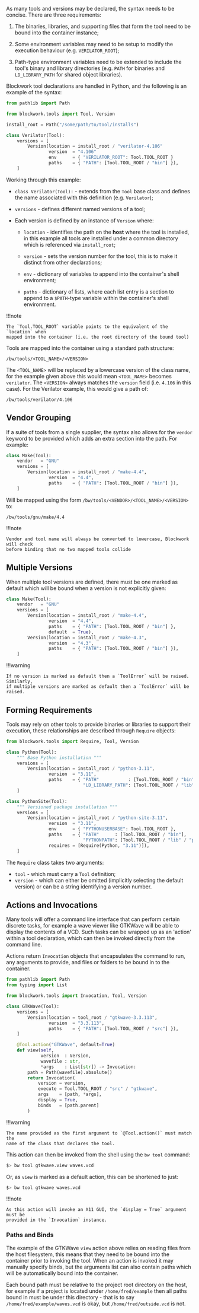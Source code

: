 As many tools and versions may be declared, the syntax needs to be concise. There
are three requirements:

 1. The binaries, libraries, and supporting files that form the tool need to be
    bound into the container instance;

 2. Some environment variables may need to be setup to modify the execution
    behaviour (e.g. `VERILATOR_ROOT`);

 3. Path-type environment variables need to be extended to include the tool's
    binary and library directories (e.g. `PATH` for binaries and
    `LD_LIBRARY_PATH` for shared object libraries).

Blockwork tool declarations are handled in Python, and the following is an example
of the syntax:

```python
from pathlib import Path

from blockwork.tools import Tool, Version

install_root = Path("/some/path/to/tool/installs")

class Verilator(Tool):
    versions = [
        Version(location = install_root / "verilator-4.106"
                version  = "4.106"
                env      = { "VERILATOR_ROOT": Tool.TOOL_ROOT }
                paths    = { "PATH": [Tool.TOOL_ROOT / "bin"] }),
    ]
```

Working through this example:

 * `class Verilator(Tool):` - extends from the `Tool` base class and defines the
   name associated with this definition (e.g. `Verilator`);

 * `versions` - defines different named versions of a tool;

 * Each version is defined by an instance of `Version` where:

   * `location` - identifies the path on the **host** where the tool is installed,
     in this example all tools are installed under a common directory which is
     referenced via `install_root`;

   * `version` - sets the version number for the tool, this is to make it distinct
     from other declarations;

   * `env` - dictionary of variables to append into the container's shell environment;

   * `paths` - dictionary of lists, where each list entry is a section to append to
     a `$PATH`-type variable within the container's shell environment.

!!!note

    The `Tool.TOOL_ROOT` variable points to the equivalent of the `location` when
    mapped into the container (i.e. the root directory of the bound tool)

Tools are mapped into the container using a standard path structure:

`/bw/tools/<TOOL_NAME>/<VERSION>`

The `<TOOL_NAME>` will be replaced by a lowercase version of the class name, for
the example given above this would mean `<TOOL_NAME>` becomes `verilator`. The
`<VERSION>` always matches the `version` field (i.e. `4.106` in this case). For the
Verilator example, this would give a path of:

`/bw/tools/verilator/4.106`

## Vendor Grouping

If a suite of tools from a single supplier, the syntax also allows for the `vendor`
keyword to be provided which adds an extra section into the path. For example:

```python
class Make(Tool):
    vendor   = "GNU"
    versions = [
        Version(location = install_root / "make-4.4",
                version  = "4.4",
                paths    = { "PATH": [Tool.TOOL_ROOT / "bin"] }),
    ]
```

Will be mapped using the form `/bw/tools/<VENDOR>/<TOOL_NAME>/<VERSION>` to:

`/bw/tools/gnu/make/4.4`

!!!note

    Vendor and tool name will always be converted to lowercase, Blockwork will check
    before binding that no two mapped tools collide

## Multiple Versions

When multiple tool versions are defined, there must be one marked as default which will
be bound when a version is not explicitly given:

```python
class Make(Tool):
    vendor   = "GNU"
    versions = [
        Version(location = install_root / "make-4.4",
                version  = "4.4",
                paths    = { "PATH": [Tool.TOOL_ROOT / "bin"] },
                default  = True),
        Version(location = install_root / "make-4.3",
                version  = "4.3",
                paths    = { "PATH": [Tool.TOOL_ROOT / "bin"] }),
    ]
```

!!!warning

    If no version is marked as default then a `ToolError` will be raised. Similarly,
    if multiple versions are marked as default then a `ToolError` will be raised.

## Forming Requirements

Tools may rely on other tools to provide binaries or libraries to support their
execution, these relationships are described through `Require` objects:

```python
from blockwork.tools import Require, Tool, Version

class Python(Tool):
    """ Base Python installation """
    versions = [
        Version(location = install_root / "python-3.11",
                version  = "3.11",
                paths    = { "PATH"           : [Tool.TOOL_ROOT / "bin"],
                             "LD_LIBRARY_PATH": [Tool.TOOL_ROOT / "lib"] })
    ]

class PythonSite(Tool):
    """ Versioned package installation """
    versions = [
        Version(location = install_root / "python-site-3.11",
                version  = "3.11",
                env      = { "PYTHONUSERBASE": Tool.TOOL_ROOT },
                paths    = { "PATH"      : [Tool.TOOL_ROOT / "bin"],
                             "PYTHONPATH": [Tool.TOOL_ROOT / "lib" / "python3.11" / "site-packages"] },
                requires = [Require(Python, "3.11")]),
    ]
```

The `Require` class takes two arguments:

 * `tool` - which must carry a `Tool` definition;
 * `version` - which can either be omitted (implicitly selecting the default
   version) or can be a string identifying a version number.

## Actions and Invocations

Many tools will offer a command line interface that can perform certain discrete
tasks, for example a wave viewer like GTKWave will be able to display the
contents of a VCD. Such tasks can be wrapped up as an 'action' within a tool
declaration, which can then be invoked directly from the command line.

Actions return `Invocation` objects that encapsulates the command to run, any
arguments to provide, and files or folders to be bound in to the container.

```python
from pathlib import Path
from typing import List

from blockwork.tools import Invocation, Tool, Version

class GTKWave(Tool):
    versions = [
        Version(location = tool_root / "gtkwave-3.3.113",
                version  = "3.3.113",
                paths    = { "PATH": [Tool.TOOL_ROOT / "src"] }),
    ]

    @Tool.action("GTKWave", default=True)
    def view(self,
             version  : Version,
             wavefile : str,
             *args    : List[str]) -> Invocation:
        path = Path(wavefile).absolute()
        return Invocation(
            version = version,
            execute = Tool.TOOL_ROOT / "src" / "gtkwave",
            args    = [path, *args],
            display = True,
            binds   = [path.parent]
        )
```

!!!warning

    The name provided as the first argument to `@Tool.action()` must match the
    name of the class that declares the tool.

This action can then be invoked from the shell using the `bw tool` command:

```bash
$> bw tool gtkwave.view waves.vcd
```

Or, as `view` is marked as a default action, this can be shortened to just:

```bash
$> bw tool gtkwave waves.vcd
```

!!!note

    As this action will invoke an X11 GUI, the `display = True` argument must be
    provided in the `Invocation` instance.

### Paths and Binds

The example of the GTKWave `view` action above relies on reading files from the
host filesystem, this means that they need to be bound into the container prior
to invoking the tool. When an action is invoked it may manually specify binds,
but the arguments list can also contain paths which will be automatically bound
into the container.

Each bound path must be relative to the project root directory on the host, for
example if a project is located under `/home/fred/example` then all paths bound
in must be under this directory - that is to say `/home/fred/example/waves.vcd`
is okay, but `/home/fred/outside.vcd` is not.
